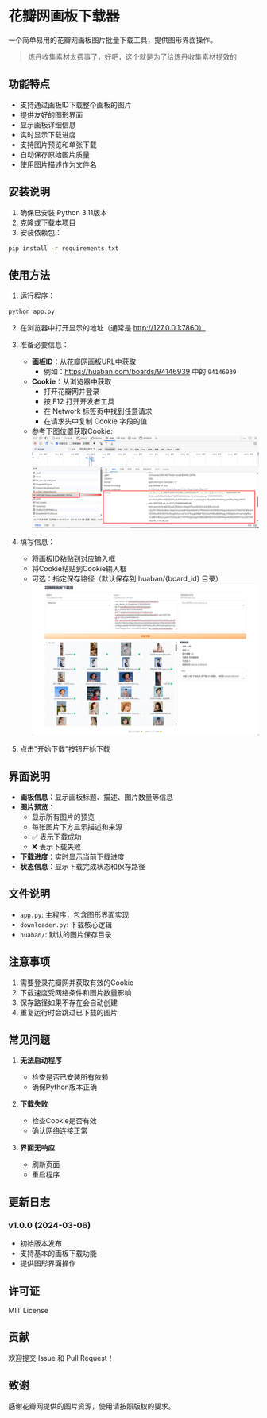 # 花瓣网画板下载器

一个简单易用的花瓣网画板图片批量下载工具，提供图形界面操作。

> 炼丹收集素材太费事了，好吧，这个就是为了给炼丹收集素材提效的

## 功能特点

- 支持通过画板ID下载整个画板的图片
- 提供友好的图形界面
- 显示画板详细信息
- 实时显示下载进度
- 支持图片预览和单张下载
- 自动保存原始图片质量
- 使用图片描述作为文件名

## 安装说明

1. 确保已安装 Python 3.11版本
2. 克隆或下载本项目
3. 安装依赖包：
```bash
pip install -r requirements.txt
```

## 使用方法

1. 运行程序：
```bash
python app.py
```

2. 在浏览器中打开显示的地址（通常是 http://127.0.0.1:7860）

3. 准备必要信息：
   - **画板ID**：从花瓣网画板URL中获取
     - 例如：https://huaban.com/boards/94146939 中的 `94146939`
   - **Cookie**：从浏览器中获取
     - 打开花瓣网并登录
     - 按 F12 打开开发者工具
     - 在 Network 标签页中找到任意请求
     - 在请求头中复制 Cookie 字段的值
   - 参考下图位置获取Cookie:
   ![获取Cookie](screenshot/huaban-cookie.png)

4. 填写信息：
   - 将画板ID粘贴到对应输入框
   - 将Cookie粘贴到Cookie输入框
   - 可选：指定保存路径（默认保存到 huaban/{board_id} 目录）
   ![下载界面](screenshot/huaban-downloader.png)

5. 点击"开始下载"按钮开始下载

## 界面说明

- **画板信息**：显示画板标题、描述、图片数量等信息
- **图片预览**：
  - 显示所有图片的预览
  - 每张图片下方显示描述和来源
  - ✅ 表示下载成功
  - ❌ 表示下载失败
- **下载进度**：实时显示当前下载进度
- **状态信息**：显示下载完成状态和保存路径

## 文件说明

- `app.py`: 主程序，包含图形界面实现
- `downloader.py`: 下载核心逻辑
- `huaban/`: 默认的图片保存目录

## 注意事项

1. 需要登录花瓣网并获取有效的Cookie
2. 下载速度受网络条件和图片数量影响
3. 保存路径如果不存在会自动创建
4. 重复运行时会跳过已下载的图片

## 常见问题

1. **无法启动程序**
   - 检查是否已安装所有依赖
   - 确保Python版本正确

2. **下载失败**
   - 检查Cookie是否有效
   - 确认网络连接正常

3. **界面无响应**
   - 刷新页面
   - 重启程序

## 更新日志

### v1.0.0 (2024-03-06)
- 初始版本发布
- 支持基本的画板下载功能
- 提供图形界面操作

## 许可证

MIT License

## 贡献

欢迎提交 Issue 和 Pull Request！

## 致谢

感谢花瓣网提供的图片资源，使用请按照版权的要求。